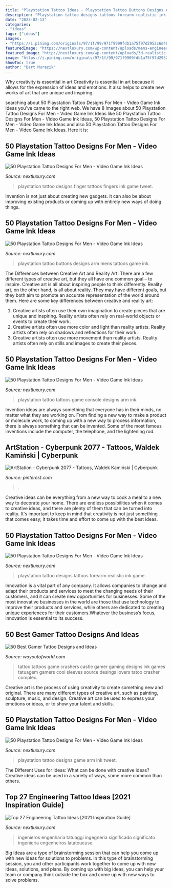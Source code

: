 ```yaml
---
title: "Playstation Tattoo Ideas - Playstation Tattoo Buttons Designs Arm Mens Tattoos Game Ink"
description: "Playstation tattoo designs tattoos forearm realistic ink game"
date: "2023-02-13"
categories:
- "ideas"
tags: ["ideas"]
images:
- "https://i.pinimg.com/originals/97/1f/99/971f9909fdb1a75f97d2952c6d4b3349.png"
featuredImage: "https://nextluxury.com/wp-content/uploads/mens-engineering-tattoo-design-inspiration.jpg"
featured_image: "http://nextluxury.com/wp-content/uploads/3d-realistic-inner-forearm-male-playstation-tattoo-ideas.jpg"
image: "https://i.pinimg.com/originals/97/1f/99/971f9909fdb1a75f97d2952c6d4b3349.png"
ShowToc: true
author: "Bart Murazik"
---
```



Why creativity is essential in art
Creativity is essential in art because it allows for the expression of ideas and emotions. It also helps to create new works of art that are unique and inspiring.

	

		
searching about 50 Playstation Tattoo Designs For Men - Video Game Ink Ideas you've came to the right web. We have 8 Images about 50 Playstation Tattoo Designs For Men - Video Game Ink Ideas like 50 Playstation Tattoo Designs For Men - Video Game Ink Ideas, 50 Playstation Tattoo Designs For Men - Video Game Ink Ideas and also 50 Playstation Tattoo Designs For Men - Video Game Ink Ideas. Here it is:
		
    
## 50 Playstation Tattoo Designs For Men - Video Game Ink Ideas

<img loading=lazy src="http://nextluxury.com/wp-content/uploads/sharp-playstation-male-tattoo-ideas-on-fingers.jpg" onerror="this.onerror=null;this.src='https://tse3.mm.bing.net/th?id=OIP.LzRX80CIWrr1krfrdSGLswHaHa&amp;pid=15.1';" alt="50 Playstation Tattoo Designs For Men - Video Game Ink Ideas">

_Source: nextluxury.com_

>playstation tattoo designs finger tattoos fingers ink game tweet. 

	

Invention is not just about creating new gadgets. It can also be about improving existing products or coming up with entirely new ways of doing things.

    
## 50 Playstation Tattoo Designs For Men - Video Game Ink Ideas

<img loading=lazy src="http://nextluxury.com/wp-content/uploads/3d-buttons-arm-playstation-mens-tattoo-ideas.jpg" onerror="this.onerror=null;this.src='https://tse4.mm.bing.net/th?id=OIP.TbawxURkHoms1UqMTIa3wAHaHa&amp;pid=15.1';" alt="50 Playstation Tattoo Designs For Men - Video Game Ink Ideas">

_Source: nextluxury.com_

>playstation tattoo buttons designs arm mens tattoos game ink. 

	

The Differences between Creative Art and Reality Art: There are a few different types of creative art, but they all have one common goal – to inspire.
Creative art is all about inspiring people to think differently. Reality art, on the other hand, is all about reality. They may have different goals, but they both aim to promote an accurate representation of the world around them. Here are some key differences between creative and reality art: 
1) Creative artists often use their own imagination to create pieces that are unique and inspiring. Reality artists often rely on real-world objects or events to create their work. 
2) Creative artists often use more color and light than reality artists. Reality artists often rely on shadows and reflections for their work. 
3) Creative artists often use more movement than reality artists. Reality artists often rely on stills and images to create their pieces.

    
## 50 Playstation Tattoo Designs For Men - Video Game Ink Ideas

<img loading=lazy src="https://nextluxury.com/wp-content/uploads/guys-playstation-video-game-console-arm-tattoos.jpg" onerror="this.onerror=null;this.src='https://tse3.mm.bing.net/th?id=OIP.VHq49hJFUqEEZ9nwOtny0wHaHa&amp;pid=15.1';" alt="50 Playstation Tattoo Designs For Men - Video Game Ink Ideas">

_Source: nextluxury.com_

>playstation tattoo tattoos game console designs arm ink. 

	

Invention ideas are always something that everyone has in their minds, no matter what they are working on. From finding a new way to make a product or molecule work, to coming up with a new way to process information, there is always something that can be invented. Some of the most famous inventions include the computer, the telephone, and the lightening rod.

    
## ArtStation - Cyberpunk 2077 - Tattoos, Waldek Kamiński | Cyberpunk

<img loading=lazy src="https://i.pinimg.com/originals/97/1f/99/971f9909fdb1a75f97d2952c6d4b3349.png" onerror="this.onerror=null;this.src='https://tse2.mm.bing.net/th?id=OIP.TC0VYnU1S-MMIPUV2NV63QHaEK&amp;pid=15.1';" alt="ArtStation - Cyberpunk 2077 - Tattoos, Waldek Kamiński | Cyberpunk">

_Source: pinterest.com_

>. 

	

Creative ideas can be everything from a new way to cook a meal to a new way to decorate your home. There are endless possibilities when it comes to creative ideas, and there are plenty of them that can be turned into reality. It's important to keep in mind that creativity is not just something that comes easy; it takes time and effort to come up with the best ideas.

    
## 50 Playstation Tattoo Designs For Men - Video Game Ink Ideas

<img loading=lazy src="http://nextluxury.com/wp-content/uploads/3d-realistic-inner-forearm-male-playstation-tattoo-ideas.jpg" onerror="this.onerror=null;this.src='https://tse4.mm.bing.net/th?id=OIP.-aJMF36Rc9cFS5HphjkfLQHaHa&amp;pid=15.1';" alt="50 Playstation Tattoo Designs For Men - Video Game Ink Ideas">

_Source: nextluxury.com_

>playstation tattoo designs tattoos forearm realistic ink game. 

	

Innovation is a vital part of any company. It allows companies to change and adapt their products and services to meet the changing needs of their customers, and it can create new opportunities for businesses. Some of the most innovative businesses in the world are those that use technology to improve their products and services, while others are dedicated to creating unique experiences for their customers.Whatever the business’s focus, innovation is essential to its success.

    
## 50 Best Gamer Tattoo Designs And Ideas

<img loading=lazy src="https://s-media-cache-ak0.pinimg.com/originals/3b/bd/fc/3bbdfc57b76ca5895d2aae1b3a84696a.jpg" onerror="this.onerror=null;this.src='https://tse1.mm.bing.net/th?id=OIP.CxRYABXN7Ca-IkCsRsurowHaE-&amp;pid=15.1';" alt="50 Best Gamer Tattoo Designs and Ideas">

_Source: wayoutofworld.com_

>tattoo tattoos game crashers castle gamer gaming designs ink games tatuagem gamers cool sleeves source desings lovers tatoo crasher complex. 

	

Creative art is the process of using creativity to create something new and original. There are many different types of creative art, such as painting, sculpture, music, and design. Creative art can be used to express your emotions or ideas, or to show your talent and skills.

    
## 50 Playstation Tattoo Designs For Men - Video Game Ink Ideas

<img loading=lazy src="http://nextluxury.com/wp-content/uploads/playstation-logo-upper-arm-tattoo-design-on-man.jpg" onerror="this.onerror=null;this.src='https://tse3.mm.bing.net/th?id=OIP.qw9ECmhZ6_02QA9DvI8cTQHaHa&amp;pid=15.1';" alt="50 Playstation Tattoo Designs For Men - Video Game Ink Ideas">

_Source: nextluxury.com_

>playstation tattoo designs game arm ink tweet. 

	

The Different Uses for Ideas: What can be done with creative ideas?
Creative ideas can be used in a variety of ways, some more common than others.

    
## Top 27 Engineering Tattoo Ideas [2021 Inspiration Guide]

<img loading=lazy src="https://nextluxury.com/wp-content/uploads/mens-engineering-tattoo-design-inspiration.jpg" onerror="this.onerror=null;this.src='https://tse4.mm.bing.net/th?id=OIP.8VWLMLKilypvTBbcL4sL1QHaIo&amp;pid=15.1';" alt="Top 27 Engineering Tattoo Ideas [2021 Inspiration Guide]">

_Source: nextluxury.com_

>ingenieros engenharia tatuaggi ingegneria significado significato ingenieria engenheiros latatoueuse. 

	

Big Ideas are a type of brainstorming session that can help you come up with new ideas for solutions to problems. In this type of brainstorming session, you and other participants work together to come up with new ideas, solutions, and plans. By coming up with big ideas, you can help your team or company think outside the box and come up with new ways to solve problems.

